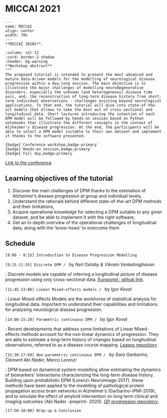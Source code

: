 # MICCAI 2021



```{figure} ../../_static/img/conferences/MICCAI_2021.png
---
name: MICCAI
align: center
width: 70%
---
**MICCAI 20201**.
```

````{panels}
:column: col-12
:card: border-2 shadow
:header: bg-warning
**Workshop abstract**
^^^
The proposed tutorial is intended to present the most advanced and mature data-driven models for the modelling of neurological disease progression within a day-long session. The main objective is to illustrate the major challenges of modelling neurodegenerative disorders, especially the unknown (and heterogeneous) disease time axis, and, the reconstruction of long-term disease history from short-term individual observations - challenges existing beyond neurological applications. To that end, the tutorial will dive into state-of-the-art models that allows to take the best out of cross-sectional and longitudinal data. Short lectures introducing the intention of each DPM model will be followed by hands-on session based on Python notebooks that illustrate the different concepts in the context of Alzheimer's disease progression. At the end, the participants will be able to select a DPM model suitable to their own dataset and implement it thanks to the software presented.

{badge}`Conference workshop,badge-primary`
{badge}`Hands-on session,badge-primary`
{badge}`Full day,badge-primary`
````

[Link to the conference](https://www.miccai2021.org/en)

## Learning objectives of the tutorial


1. Discover the main challenges of DPM thanks to the estimation of Alzheimer’s disease progression  at group and individual levels,
2. Understand the rationale behind different state-of-the-art DPM methods and their limitations,
3. Acquire operational knowledge for selecting a DPM suitable to any given dataset, and be able to implement it with the right software,
4. Get an in-depth overview of the operational challenges of longitudinal data, along with the ‘know-hows’ to overcome them

## Schedule
`[9:00 - 9:15] Introduction to Disease Progression Modelling`

`[9:15-11:35] Discrete DPM / ` by _Neil Oxtoby & Vikram Venkatraghavan_

: Discrete models are capable of inferring a longitudinal picture of disease progression using only cross-sectional data. [Europond : github link](https://github.com/EuroPOND/europond-software).

`[11:45-13:00] Linear Mixed-effects models / ` by _Igor Koval_

: Linear Mixed-effects Models are the workhorse of statistical analysis for longitudinal data. Important to understand their capabilities and limitations for analysing neurological disease progression.

`[14:00-15:20] Parametric continuous DPM / ` by _Igor Koval_

: Recent developments that address some limitations of Linear Mixed-effects methods account for the non-linear dynamics of progression. They are able to estimate a long-term history of changes based on longitudinal observations, referred to as a disease course mapping.  [Leaspy repository](https://gitlab.com/icm-institute/aramislab/leaspy)

`[15:30-17:50] Non-parametric continuous DPM / ` by _Sara Garbarino, Clément Abi Nader, Marco Lorenzi_

: DPM based on dynamical system modelling allow estimating the dynamics of biomarkers’ interactions characterizing the long-term disease history.  Building upon probabilistic DPM (Lorenzi-NeuroImage-2017),  these methods have been applied to the modelling of pathological protein propagation across brain networks in Alzheimer’s (Garbarino-IPMI-2019), and to simulate the effect of amyloid intervention on long term clinical and imaging outcomes (Abi Nader -preprint- 2020). [GP progression repository](https://gitlab.inria.fr/epione/GP_progression_model_V2).

`[17:50-18:00] Wrap-up & Conclusion`
